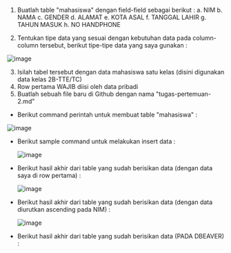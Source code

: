 1. Buatlah table "mahasiswa" dengan field-field sebagai berikut :
 a. NIM
 b. NAMA
 c. GENDER
 d. ALAMAT
 e. KOTA ASAL
 f. TANGGAL LAHIR
 g. TAHUN MASUK
 h. NO HANDPHONE

2. Tentukan tipe data yang sesuai dengan kebutuhan data pada column-column tersebut, berikut tipe-tipe data yang saya gunakan :

![image](https://github.com/ArhamSuryaBalad/tugas-pertemuan-2.md/assets/148637316/c10f6539-1b34-480a-a7aa-00ba67872a58)

   
3. Isilah tabel tersebut dengan data mahasiswa satu kelas (disini digunakan data kelas 2B-TTE/TC)
4. Row pertama WAJIB diisi oleh data pribadi
5. Buatlah sebuah file baru di Github dengan nama "tugas-pertemuan-2.md"

- Berikut command perintah untuk membuat table "mahasiswa" :
  
![image](https://github.com/ArhamSuryaBalad/tugas-pertemuan-2.md/assets/148637316/5e3cc67e-f8da-4aba-af48-3898a3b54f2c)

- Berikut sample command untuk melakukan insert data :

  ![image](https://github.com/ArhamSuryaBalad/tugas-pertemuan-2.md/assets/148637316/1577b662-0b4a-4bd2-af84-fc85b53e027c)

- Berikut hasil akhir dari table yang sudah berisikan data (dengan data saya di row pertama) :

  ![image](https://github.com/ArhamSuryaBalad/tugas-pertemuan-2.md/assets/148637316/90ba6865-c86b-4a09-bb81-a70a6357e01c)

- Berikut hasil akhir dari table yang sudah berisikan data (dengan data diurutkan ascending pada NIM) :

  ![image](https://github.com/ArhamSuryaBalad/tugas-pertemuan-2.md/assets/148637316/67fa467c-41aa-4928-a817-ad83a3ca5281)

- Berikut hasil akhir dari table yang sudah berisikan data (PADA DBEAVER) :

  



